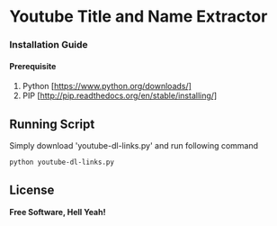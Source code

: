 # Youtube Title and Name Extractor
### Installation Guide
#### Prerequisite
1. Python [https://www.python.org/downloads/]
2. PIP [http://pip.readthedocs.org/en/stable/installing/]

## Running Script
Simply download 'youtube-dl-links.py' and run following command
```sh
python youtube-dl-links.py
```
License
----
**Free Software, Hell Yeah!**